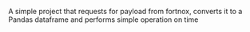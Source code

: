 A simple project that requests for payload from fortnox, converts it to a
Pandas dataframe and performs simple operation on time
